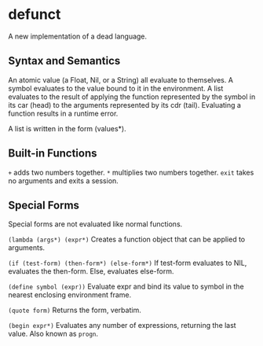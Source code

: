 # defunct
A new implementation of a dead language.

## Syntax and Semantics
An atomic value (a Float, Nil, or a String) all evaluate to themselves.
A symbol evaluates to the value bound to it in the environment.
A list evaluates to the result of applying the function represented by the symbol
in its car (head) to the arguments represented by its cdr (tail).
Evaluating a function results in a runtime error.

A list is written in the form (values*).

## Built-in Functions
`+` adds two numbers together.
`*` multiplies two numbers together.
`exit` takes no arguments and exits a session.

## Special Forms
Special forms are not evaluated like normal functions.

`(lambda (args*) (expr*)`
Creates a function object that can be applied to arguments.

`(if (test-form) (then-form*) (else-form*)`
If test-form evaluates to NIL, evaluates the then-form. Else, evaluates else-form.

`(define symbol (expr))`
Evaluate expr and bind its value to symbol in the nearest enclosing environment frame.

`(quote form)`
Returns the form, verbatim.

`(begin expr*)`
Evaluates any number of expressions, returning the last value. Also known as `progn`.
